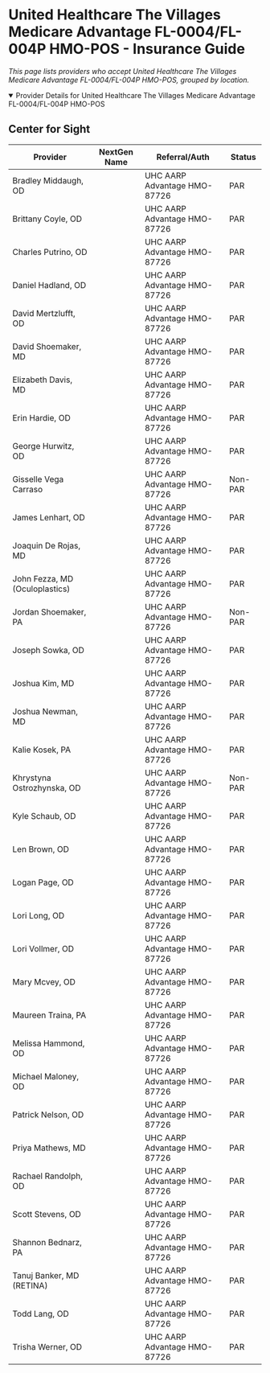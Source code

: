 # United Healthcare The Villages Medicare Advantage FL-0004/FL-004P HMO-POS - Insurance Guide

*This page lists providers who accept United Healthcare The Villages Medicare Advantage FL-0004/FL-004P HMO-POS, grouped by location.*

<details open><summary>Provider Details for United Healthcare The Villages Medicare Advantage FL-0004/FL-004P HMO-POS</summary>

## Center for Sight

| Provider | NextGen Name | Referral/Auth | Status |
|----------|-------------|--------------|--------|
| Bradley Middaugh, OD |  | UHC AARP Advantage HMO-87726 | PAR |
| Brittany Coyle, OD |  | UHC AARP Advantage HMO-87726 | PAR |
| Charles Putrino, OD |  | UHC AARP Advantage HMO-87726 | PAR |
| Daniel Hadland, OD |  | UHC AARP Advantage HMO-87726 | PAR |
| David Mertzlufft, OD |  | UHC AARP Advantage HMO-87726 | PAR |
| David Shoemaker, MD |  | UHC AARP Advantage HMO-87726 | PAR |
| Elizabeth Davis, MD |  | UHC AARP Advantage HMO-87726 | PAR |
| Erin Hardie, OD |  | UHC AARP Advantage HMO-87726 | PAR |
| George Hurwitz, OD |  | UHC AARP Advantage HMO-87726 | PAR |
| Gisselle Vega Carraso |  | UHC AARP Advantage HMO-87726 | Non-PAR |
| James Lenhart, OD |  | UHC AARP Advantage HMO-87726 | PAR |
| Joaquin De Rojas, MD |  | UHC AARP Advantage HMO-87726 | PAR |
| John Fezza, MD (Oculoplastics) |  | UHC AARP Advantage HMO-87726 | PAR |
| Jordan Shoemaker, PA |  | UHC AARP Advantage HMO-87726 | Non-PAR |
| Joseph Sowka, OD |  | UHC AARP Advantage HMO-87726 | PAR |
| Joshua Kim, MD |  | UHC AARP Advantage HMO-87726 | PAR |
| Joshua Newman, MD |  | UHC AARP Advantage HMO-87726 | PAR |
| Kalie Kosek, PA |  | UHC AARP Advantage HMO-87726 | PAR |
| Khrystyna Ostrozhynska, OD |  | UHC AARP Advantage HMO-87726 | Non-PAR |
| Kyle Schaub, OD |  | UHC AARP Advantage HMO-87726 | PAR |
| Len Brown, OD |  | UHC AARP Advantage HMO-87726 | PAR |
| Logan Page, OD |  | UHC AARP Advantage HMO-87726 | PAR |
| Lori Long, OD |  | UHC AARP Advantage HMO-87726 | PAR |
| Lori Vollmer, OD |  | UHC AARP Advantage HMO-87726 | PAR |
| Mary Mcvey, OD |  | UHC AARP Advantage HMO-87726 | PAR |
| Maureen Traina, PA |  | UHC AARP Advantage HMO-87726 | PAR |
| Melissa Hammond, OD |  | UHC AARP Advantage HMO-87726 | PAR |
| Michael Maloney, OD |  | UHC AARP Advantage HMO-87726 | PAR |
| Patrick Nelson, OD |  | UHC AARP Advantage HMO-87726 | PAR |
| Priya Mathews, MD |  | UHC AARP Advantage HMO-87726 | PAR |
| Rachael Randolph, OD |  | UHC AARP Advantage HMO-87726 | PAR |
| Scott Stevens, OD |  | UHC AARP Advantage HMO-87726 | PAR |
| Shannon Bednarz, PA |  | UHC AARP Advantage HMO-87726 | PAR |
| Tanuj Banker, MD (RETINA) |  | UHC AARP Advantage HMO-87726 | PAR |
| Todd Lang, OD |  | UHC AARP Advantage HMO-87726 | PAR |
| Trisha Werner, OD |  | UHC AARP Advantage HMO-87726 | PAR |

</details>

